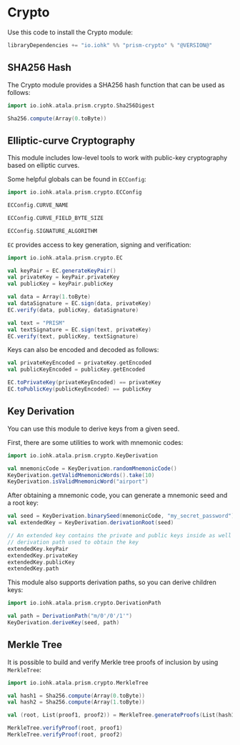 # Crypto

Use this code to install the Crypto module:

```scala
libraryDependencies += "io.iohk" %% "prism-crypto" % "@VERSION@"
```

## SHA256 Hash

The Crypto module provides a SHA256 hash function that can be used as follows:
```scala mdoc:to-string
import io.iohk.atala.prism.crypto.Sha256Digest

Sha256.compute(Array(0.toByte))
```

## Elliptic-curve Cryptography

This module includes low-level tools to work with public-key cryptography based on elliptic curves.

Some helpful globals can be found in `ECConfig`:
```scala mdoc
import io.iohk.atala.prism.crypto.ECConfig

ECConfig.CURVE_NAME

ECConfig.CURVE_FIELD_BYTE_SIZE

ECConfig.SIGNATURE_ALGORITHM
```

`EC` provides access to key generation, signing and verification:
```scala mdoc:to-string
import io.iohk.atala.prism.crypto.EC

val keyPair = EC.generateKeyPair()
val privateKey = keyPair.privateKey
val publicKey = keyPair.publicKey

val data = Array(1.toByte)
val dataSignature = EC.sign(data, privateKey)
EC.verify(data, publicKey, dataSignature)

val text = "PRISM"
val textSignature = EC.sign(text, privateKey)
EC.verify(text, publicKey, textSignature)
```

Keys can also be encoded and decoded as follows:
```scala mdoc:to-string
val privateKeyEncoded = privateKey.getEncoded
val publicKeyEncoded = publicKey.getEncoded

EC.toPrivateKey(privateKeyEncoded) == privateKey
EC.toPublicKey(publicKeyEncoded) == publicKey
```

## Key Derivation

You can use this module to derive keys from a given seed.

First, there are some utilities to work with mnemonic codes:
```scala mdoc
import io.iohk.atala.prism.crypto.KeyDerivation

val mnemonicCode = KeyDerivation.randomMnemonicCode()
KeyDerivation.getValidMnemonicWords().take(10)
KeyDerivation.isValidMnemonicWord("airport")
```

After obtaining a mnemonic code, you can generate a mnemonic seed and a root key:
```scala mdoc:to-string
val seed = KeyDerivation.binarySeed(mnemonicCode, "my_secret_password")
val extendedKey = KeyDerivation.derivationRoot(seed)

// An extended key contains the private and public keys inside as well as the
// derivation path used to obtain the key
extendedKey.keyPair
extendedKey.privateKey
extendedKey.publicKey
extendedKey.path
```

This module also supports derivation paths, so you can derive children keys:
```scala mdoc:to-string
import io.iohk.atala.prism.crypto.DerivationPath

val path = DerivationPath("m/0'/0'/1'")
KeyDerivation.deriveKey(seed, path)
```

## Merkle Tree

It is possible to build and verify Merkle tree proofs of inclusion by using `MerkleTree`:
```scala mdoc:to-string
import io.iohk.atala.prism.crypto.MerkleTree

val hash1 = Sha256.compute(Array(0.toByte))
val hash2 = Sha256.compute(Array(1.toByte))

val (root, List(proof1, proof2)) = MerkleTree.generateProofs(List(hash1, hash2))

MerkleTree.verifyProof(root, proof1)
MerkleTree.verifyProof(root, proof2)
```
